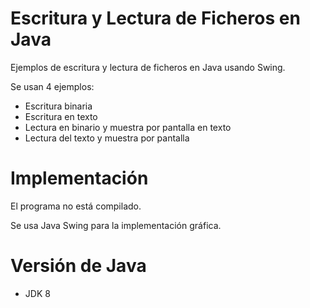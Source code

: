 # Escritura y Lectura de Ficheros en Java

Ejemplos de escritura y lectura de ficheros en Java usando Swing.

Se usan 4 ejemplos:

- Escritura binaria
- Escritura en texto
- Lectura en binario y muestra por pantalla en texto
- Lectura del texto y muestra por pantalla

# Implementación

El programa no está compilado.

Se usa Java Swing para la implementación gráfica.

# Versión de Java

- JDK 8
